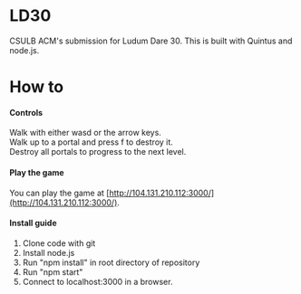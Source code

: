 LD30
====

CSULB ACM's submission for Ludum Dare 30. This is built with Quintus and node.js.


How to
========

#### Controls

Walk with either wasd or the arrow keys.  
Walk up to a portal and press f to destroy it.  
Destroy all portals to progress to the next level. 


#### Play the game 

You can play the game at [http://104.131.210.112:3000/](http://104.131.210.112:3000/).


#### Install guide

1. Clone code with git
2. Install node.js
3. Run "npm install" in root directory of repository
4. Run "npm start"
5. Connect to localhost:3000 in a browser.